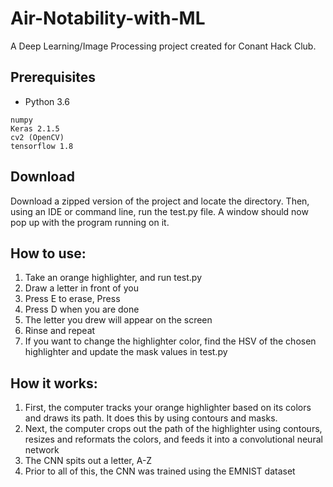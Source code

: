 # Air-Notability-with-ML

A Deep Learning/Image Processing project created for Conant Hack Club.

## Prerequisites ##

* Python 3.6
```
numpy
Keras 2.1.5
cv2 (OpenCV)
tensorflow 1.8
```

## Download ##

Download a zipped version of the project and locate the directory. Then, using an IDE or command line, run the test.py file. 
A window should now pop up with the program running on it.

## How to use: ##

1. Take an orange highlighter, and run test.py
2. Draw a letter in front of you
3. Press E to erase, Press
4. Press D when you are done
5. The letter you drew will appear on the screen
6. Rinse and repeat
7. If you want to change the highlighter color, find the HSV of the chosen highlighter and update the mask values in test.py

## How it works: ##
1. First, the computer tracks your orange highlighter based on its colors and draws its path. It does this by using contours and masks.
2. Next, the computer crops out the path of the highlighter using contours, resizes and reformats the colors, and
feeds it into a convolutional neural network
3. The CNN spits out a letter, A-Z
4. Prior to all of this, the CNN was trained using the EMNIST dataset
